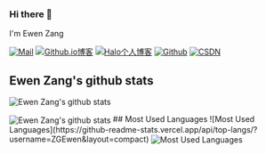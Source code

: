 ### Hi there 👋
I'm Ewen Zang


[![Mail](https://img.shields.io/badge/-QQmai-c14438?logo=Gmail&logoColor=white&style=for-the-badge)](mailto:2545717263@qq.com)
[![Github.io博客](https://img.shields.io/badge/Blog-Github.io博客-blue.svg?style=for-the-badge)](http://zgewen.github.io)
[![Halo个人博客](https://img.shields.io/badge/Blog-Halo个人博客-orange.svg?style=for-the-badge)](http://101.200.238.250:19935)
[![Github](https://img.shields.io/badge/-Github-000?style=for-the-badge&logo=Github&logoColor=white)](https://github.com/ZGEwen/)
[![CSDN](https://img.shields.io/badge/CSDN-%E5%8B%BF%E8%AA%9E%E5%BF%B5%E5%8D%83-red.svg?style=for-the-badge)](https://blog.csdn.net/ZGEwen)
## Ewen Zang's github stats
![Ewen Zang's github stats](https://github-readme-stats.vercel.app/api?username=ZGEwen&show_icons=true&hide=issues)

<img align="center" src="https://github-readme-stats.vercel.app/api?username=ZGEwen&show_icons=true&hide=issues" alt="Ewen Zang's github stats"/>
## Most Used Languages
![Most Used Languages](https://github-readme-stats.vercel.app/api/top-langs/?username=ZGEwen&layout=compact)

<img align="center" src="https://github-readme-stats.vercel.app/api/top-langs/?username=ZGEwen&layout=compact" alt="Most Used Languages"/> 


<!--
**ZGEwen/ZGEwen** is a ✨ _special_ ✨ repository because its `README.md` (this file) appears on your GitHub profile.

Here are some ideas to get you started:

- 🔭 I’m currently working on ...
- 🌱 I’m currently learning ...
- 👯 I’m looking to collaborate on ...
- 🤔 I’m looking for help with ...
- 💬 Ask me about ...
- 📫 How to reach me: ...
- 😄 Pronouns: ...
- ⚡ Fun fact: ...
-->
